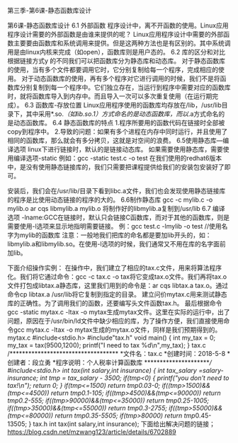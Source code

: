 第三季-第6课-静态函数库设计 

第6课-静态函数库设计
6.1 外部函数
程序设计中，离不开函数的使用。Linux应用程序设计需要的外部函数是由谁来提供的呢？
Linux应用程序设计中需要的外部函数主要要由函数库和系统调用来提供。但是这两种方法也是有区别的。其中系统调用是由linux内核来完成（如open），函数库则是用户态的。
6.2 库的区分和对比
根据链接方式y 的不同我们可以把函数库分为静态库和动态库。
对于静态函数库的使用，当有多个文件都要调用它时，它分别复制给每一个程序，完成相应的使用。
对于动态函数库的使用，再有多个程序对它进行调用的时候，我们不是将函数库分别复制到每一个程序中。它们独立存在，当运行到程序中需要对应的函数库时，就将函数库导入到内存中。而且导入一次可以多次重复使用（在运行期完成）。
6.3 函数库-存放位置
Linux应用程序使用的函数库均存放在/lib，/usr/lib目录下，其中采用*.so.*（如lib.so.1）方式命名的是动态函数库，而以*.a方式命名的是动态函数库。
6.4 静态函数库的特点
1.程序所要用的函数代码在链接时全部被copy到程序中。
2.导致的问题：如果有多个进程在内存中同时运行，并且使用了相同的函数库，那么就会有多分拷贝，这就是对空间的浪费。
6.5使用静态库—编译选项
linux下进行链接时，默认的是链接动态库。
如果需要使用静态库，需要使用编译选项-static
例如：gcc -static test.c -o test
在我们使用的redhat6版本中，是没有使用静态链接库的，我们只需要把课程提供给我们的安装包安装好了即可。
 
安装后，我们会在/usr/lib/目录下看到libc.a文件，我们也会发现使用静态链接库的程序是比使用动态链接的程序的大的。
6.6制作静态库
gcc -c mylib.c -o mylib.o
ar cqs libmylib.a mylib.o
将制作好的libmylib.a复制到/usr/lib
6.7 编译选项
-lname:GCC在链接时，默认只会链接C函数库，而对于其他的函数库，则是需要使用-l选项来显示地指明需要链接。
例：gcc test.c -lmylib -o test   //使用名字为mylib的函数库
注意：一般地我们把库的命名都是要加lib开头的，如：libmylib.a和libmylib.so。在使用-l选项的时候，我们通常又不用在库的名字面前加lib。
 
下面介绍操作实例：
在操作中，我们建立了相应的tax.c文件，用来将算法程序化。我们将它通过命令：gcc -c tax.c -o tax将它变成tax.o文件。我们再将tax.o文件打包成libtax.a静态库，这里我们用到的命令是：ar cqs libtax.a tax.o。通过命令cp libtax.a /usr/lib将它复制到指定的目录。
建立问价mytax.c用来测试静态库的正确性。为了调用我们的函数，还要编写头文件函数tax.h。
最后根据命令gcc -static mytax.c -ltax -o mytax生成mytax文件。这里在实际的运行中，出了问题，原因在于/usr/bin/ld文件中缺少相应的库，为了操作方便，我们直接使用命令gcc  mytax.c -ltax -o mytax生成的mytax.o文件，同样是我们预期得到的。
mytax.c
#include<stdio.h>
#include"tax.h"
void main()
{
         int my_tax = 0;
         my_tax = tax(9500,1200);
         printf("I need to tax %d\n",my_tax);
}
tax.c
/***********************************
*文件名：tax.c
*创建时间：2018-5-8
*创建者：段立勇
*程序说明：个人税率计算函数库
****************************/
#include<stdio.h>
int tax(int salary,int insurance)
{
         int tax_salary =salary-insurance;
         int tmp = tax_salary - 3500;
         if(tmp<0)
         {
                   printf("you don't need to tax!\n");
                   return 0;
         }
         if(tmp<=1500)
                   return tmp*0.03-0;
         if((tmp>1500)&&(tmp<=4500))
                   return tmp*0.1-105;
         if((tmp>4500)&&(tmp<=90000))
             return tmp*0.2-555;
         if((tmp>90000)&&(tmp<=35000))
                   return tmp*0.25-1005;
         if((tmp>35000)&&(tmp<=55000))
                   return tmp*0.3-2755;
         if((tmp>55000)&&(tmp<=80000))
                   return tmp*0.35-5505;
         if(tmp>80000)
                   return tmp*0.45-13505;
}
tax.h
int tax(int salary,int insurance);
下面给出解决问题的链接；
https://blog.csdn.net/mzwang123/article/details/6702889
